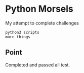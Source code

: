 # Python Morsels
<p> My attempt to complete challenges</p>

```
python3 scripts
more things
```
## Point 
Completed and passed all test.